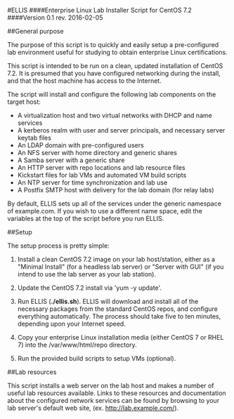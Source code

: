 #ELLIS
####Enterprise Linux Lab Installer Script for CentOS 7.2
####Version 0.1 rev. 2016-02-05 

##General purpose

The purpose of this script is to quickly and easily setup a pre-configured lab
environment useful for studying to obtain enterprise Linux certifications.

This script is intended to be run on a clean, updated installation of CentOS 7.2.
It is presumed that you have configured networking during the install, and that the
host machine has access to the Internet.

The script will install and configure the following lab components on the target host:

- A virtualization host and two virtual networks with DHCP and name services
- A kerberos realm with user and server principals, and necessary server keytab files
- An LDAP domain with pre-configured users
- An NFS server with home directory and generic shares
- A Samba server with a generic share
- An HTTP server with repo locations and lab resource files
- Kickstart files for lab VMs and automated VM build scripts
- An NTP server for time synchronization and lab use
- A Postfix SMTP host with delivery for the lab domain (for relay labs)

By default, ELLIS sets up all of the services under the generic namespace of example.com.
If you wish to use a different name space, edit the variables at the top of the script
before you run ELLIS.

##Setup

The setup process is pretty simple:
 
1. Install a clean CentOS 7.2 image on your lab host/station, either as a "Minimal Install"
(for a headless lab server) or "Server with GUI" (if you intend to use the lab server as
your lab station).

2. Update the CentOS 7.2 install via 'yum -y update'.
 
3. Run ELLIS (**./ellis.sh**). ELLIS will download and install all of the necessary packages
from the standard CentOS repos, and configure everything automatically. The process should
take five to ten minutes, depending upon your Internet speed.
 
4. Copy your enterprise Linux installation media (either CentOS 7 or RHEL 7) into the
/var/www/html/repo directory.

5. Run the provided build scripts to setup VMs (optional).

##Lab resources

This script installs a web server on the lab host and makes a number of useful lab
resources available. Links to these resources and documentation about the configured
network services can be found by browsing to your lab server's default web site,
(ex. http://lab.example.com/).

